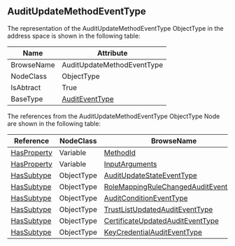 <!-- objecttype -->
## AuditUpdateMethodEventType
  
The representation of the AuditUpdateMethodEventType ObjectType in the address space is shown in the following table:  

|Name|Attribute|
|---|---|
|BrowseName|AuditUpdateMethodEventType|
|NodeClass|ObjectType|
|IsAbtract|True|
|BaseType|[AuditEventType](../../../Part5/ObjectTypes/AuditEventType/readme.md)|

The references from the AuditUpdateMethodEventType ObjectType Node are shown in the following table:  

|Reference|NodeClass|BrowseName|DataType|TypeDefinition|ModellingRule|
|---|---|---|---|---|---|
|[HasProperty](../../../Part3/ReferenceTypes/HasProperty/readme.md)|Variable|[MethodId](#MethodId)|[NodeId](../../../Part3/DataTypes/NodeId/readme.md)|[PropertyType](../../Part5/VariableTypes/PropertyType/readme.md)|[Mandatory](../../Objects/Mandatory/readme.md)|
|[HasProperty](../../../Part3/ReferenceTypes/HasProperty/readme.md)|Variable|[InputArguments](#InputArguments)|[BaseDataType](../../../Part3/DataTypes/BaseDataType/readme.md)[]|[PropertyType](../../Part5/VariableTypes/PropertyType/readme.md)|[Mandatory](../../Objects/Mandatory/readme.md)|
|[HasSubtype](../../../Part3/ReferenceTypes/HasSubtype/readme.md)|ObjectType|[AuditUpdateStateEventType](#AuditUpdateStateEventType)||||
|[HasSubtype](../../../Part3/ReferenceTypes/HasSubtype/readme.md)|ObjectType|[RoleMappingRuleChangedAuditEventType](#RoleMappingRuleChangedAuditEventType)||||
|[HasSubtype](../../../Part3/ReferenceTypes/HasSubtype/readme.md)|ObjectType|[AuditConditionEventType](#AuditConditionEventType)||||
|[HasSubtype](../../../Part3/ReferenceTypes/HasSubtype/readme.md)|ObjectType|[TrustListUpdatedAuditEventType](#TrustListUpdatedAuditEventType)||||
|[HasSubtype](../../../Part3/ReferenceTypes/HasSubtype/readme.md)|ObjectType|[CertificateUpdatedAuditEventType](#CertificateUpdatedAuditEventType)||||
|[HasSubtype](../../../Part3/ReferenceTypes/HasSubtype/readme.md)|ObjectType|[KeyCredentialAuditEventType](#KeyCredentialAuditEventType)||||


